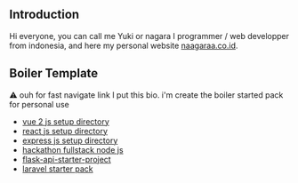 <!--
**naagaraa/naagaraa** is a ✨ _special_ ✨ repository because its `README.md` (this file) appears on your GitHub profile.

Here are some ideas to get you started:

- 🔭 I’m currently working on ...
- 🌱 I’m currently learning ...
- 👯 I’m looking to collaborate on ...
- 🤔 I’m looking for help with ...
- 💬 Ask me about ...
- 📫 How to reach me: ...
- 😄 Pronouns: ...
- ⚡ Fun fact: ...
-->

<!-- <p align="left">
    <img src="https://gpvc.arturio.dev/naagaraa" alt="profile views">
</p> -->

<!--
[![GitHub Streak](https://github-readme-streak-stats.herokuapp.com?user=naagaraa&theme=highcontrast&hide_border=true)](https://git.io/streak-stats)

-->

<!--
"if make software it's easy, instant and full magic, try build by your self don't look someone for making"
-->

<!--
try writing something :
-  I’m currently used Language PHP and learning PYTHON and Kotlin or Flutter for next FUTURE to mobile apps,
-  I’m currently learning Framewok Laravel, Codeigniter, Flask
-  I’m currently Used Frontend tech stack Boostrap, CSS
-  I’m currently learning english for improve my skill
-->

## Introduction

Hi everyone, you can call me Yuki or nagara I programmer / web developper from indonesia, and here my personal website [naagaraa.co.id](http://naagaraa.herokuapp.com/). 

## Boiler Template

:warning:
ouh for fast navigate link I put this bio. i'm create the boiler started pack for personal use

- [vue 2 js setup directory](https://github.com/naagaraa/vuejs-boiler-template)
- [react js setup directory](https://github.com/naagaraa/react-boiler-template)
- [express js setup directory](https://github.com/naagaraa/expressjs-boiler-template)
- [hackathon fullstack node js](https://github.com/sahat/hackathon-starter)
- [flask-api-starter-project](https://github.com/naagaraa/RestAPI-Python-MVC-project)
- [laravel starter pack]()

